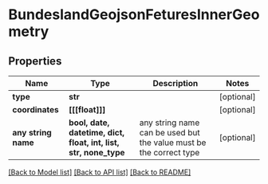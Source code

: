 # BundeslandGeojsonFeturesInnerGeometry


## Properties
Name | Type | Description | Notes
------------ | ------------- | ------------- | -------------
**type** | **str** |  | [optional] 
**coordinates** | **[[[float]]]** |  | [optional] 
**any string name** | **bool, date, datetime, dict, float, int, list, str, none_type** | any string name can be used but the value must be the correct type | [optional]

[[Back to Model list]](../README.md#documentation-for-models) [[Back to API list]](../README.md#documentation-for-api-endpoints) [[Back to README]](../README.md)


